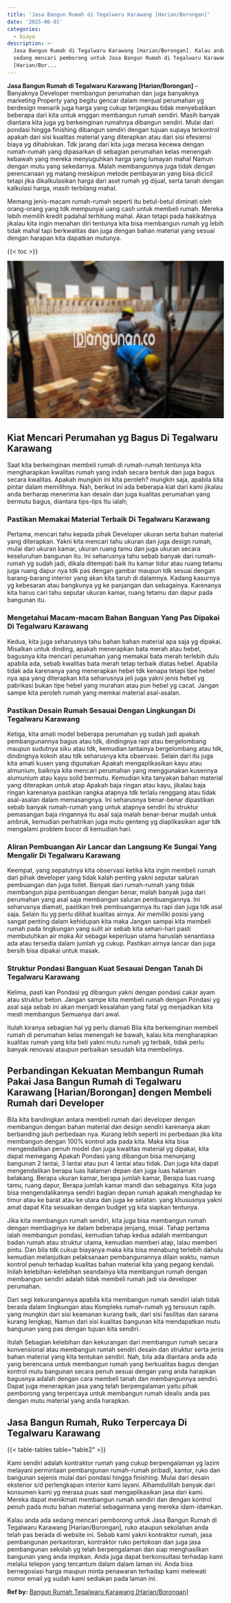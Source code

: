 ```yaml
---
title: 'Jasa Bangun Rumah di Tegalwaru Karawang [Harian/Borongan]'
date: '2025-06-01'
categories:
  - biaya
description: >-
  Jasa Bangun Rumah di Tegalwaru Karawang [Harian/Borongan]. Kalau anda ada
  sedang mencari pemborong untuk Jasa Bangun Rumah di Tegalwaru Karawang
  [Harian/Bor...
---
```


**Jasa Bangun Rumah di Tegalwaru Karawang \[Harian/Borongan\]** – Banyaknya Developer membangun perumahan dan juga banyaknya marketing Property yang begitu gencar dalam menjual perumahan yg berdesign menarik juga harga yang cukup terjangkau tidak menyebabkan beberapa dari kita untuk enggan membangun rumah sendiri. Masih banyak diantara kita juga yg berkeinginan rumahnya dibangun sendiri. Mulai dari pondasi hingga finishing dibangun sendiri dengan tujuan supaya terkontrol apakah dari sisi kualitas material yang diterapkan atau dari sisi efesiensi biaya yg dihabiskan. Tdk jarang dari kita juga merasa kecewa dengan rumah-rumah yang dipasarkan di sebagian perumahan kelas menengah kebawah yang mereka menyuguhkan harga yang lumayan mahal Namun dengan mutu yang sekedarnya. Malah membangunnya juga tidak dengan perencanaan yg matang meskipun metode pembayaran yang bisa dicicil tetapi jika dikalkulasikan harga dari aset rumah yg dijual, serta tanah dengan kalkulasi harga, masih terbilang mahal.

Memang jenis-macam rumah-rumah seperti itu betul-betul diminati oleh orang-orang yang tdk mempunyai uang cash untuk membeli rumah. Mereka lebih memilih kredit padahal terhitung mahal. Akan tetapi pada hakikatnya jikalau kita ingin menahan diri tentunya kita bisa membangun rumah yg lebih tidak mahal tapi berkwalitas dan juga dengan bahan material yang sesuai dengan harapan kita dapatkan mutunya.

{{< toc >}}

![Jasa Bangun Rumah di Tegalwaru Karawang [Harian/Borongan]](/images/borong-bangunan-15.png)

## Kiat Mencari Perumahan yg Bagus Di Tegalwaru Karawang

Saat kita berkeinginan membeli rumah di rumah-rumah tentunya kita mengharapkan kwalitas rumah yang indah secara bentuk dan juga bagus secara kwalitas. Apakah mungkin ini kita peroleh? mungkin saja, apabila kita pintar dalam memilihnya. Nah, berikut ini ada beberapa kiat dari kami jikalau anda berharap menerima kan desain dan juga kualitas perumahan yang bermutu bagus, diantara tips-tips Itu ialah;

### Pastikan Memakai Material Terbaik Di Tegalwaru Karawang

Pertama, mencari tahu kepada pihak Developer ukuran serta bahan material yang diterapkan. Yakni kita mencari tahu ukuran dan juga design rumah, mulai dari ukuran kamar, ukuran ruang tamu dan juga ukuran secara keseluruhan bangunan itu. Ini seharusnya tahu sebab banyak dari rumah-rumah yg sudah jadi, dikala ditempati baik itu kamar tidur atau ruang tetamu juga ruang dapur nya tdk pas dengan gambar maupun tdk sesuai dengan barang-barang interior yang akan kita taruh di dalamnya. Kadang kasurnya yg kebesaran atau bangkunya yg ke panjangan dan sebagainya. Karenanya kita harus cari tahu seputar ukuran kamar, ruang tetamu dan dapur pada bangunan itu.

### Mengetahui Macam-macam Bahan Banguan Yang Pas Dipakai Di Tegalwaru Karawang

Kedua, kita juga seharusnya tahu bahan bahan material apa saja yg dipakai. Misalkan untuk dinding, apakah menerapkan bata merah atau hebel, bagusnya kita mencari perumahan yang memakai bata merah terlebih dulu apabila ada, sebab kwalitas bata merah tetap terbaik diatas hebel. Apabila tidak ada karenanya yang menerapkan hebel tdk kenapa tetapi tipe hebel nya apa yang diterapkan kita seharusnya jeli juga yakni jenis hebel yg pabrikasi bukan tipe hebel yang murahan atau pun hebel yg cacat. Jangan sampe kita peroleh rumah yang memkai material asal-asalan.

### Pastikan Desain Rumah Sesauai Dengan Lingkungan Di Tegalwaru Karawang

Ketiga, kita amati model beberapa perumahan yg sudah jadi apakah pembangunannya bagus atau tdk, dindingnya rapi atau bergelombang maupun sudutnya siku atau tdk, kemudian lantainya bergelombang atau tdk, dindingnya kokoh atau tdk seharusnya kita observasi. Selain dari itu juga kita amati kusen yang digunakan Apakah mengaplikasikan kayu atau almunium, baiknya kita mencari perumahan yang menggunakan kusennya alumunium atau kayu solid bermutu. Kemudian kita tanyakan bahan material yang diterapkan untuk atap Apakah baja ringan atau kayu, jikalau baja ringan karenanya pastikan rangka atapnya tdk terlalu renggang atau tidak asal-asalan dalam memasangnya. Ini seharusnya benar-benar dipastikan sebab banyak rumah-rumah yang untuk atapnya sendiri itu struktur pemasangan baja ringannya itu asal saja malah benar-benar mudah untuk ambruk, kemudian perhatrikan juga mutu genteng yg diaplikasikan agar tdk mengalami problem bocor di kemudian hari.

### Aliran Pembuangan Air Lancar dan Langsung Ke Sungai Yang Mengalir Di Tegalwaru Karawang

Keempat, yang sepatutnya kita observasi ketika kita ingin membeli rumah dari pihak developer yang tidak kalah penting yakni seputar saluran pembuangan dan juga toilet. Banyak dari rumah-rumah yang tidak membangun pipa pembuangan dengan benar, malah banyak juga dari perumahan yang asal saja membangun saluran pembuangannya. Ini seharusnya diamati, pastikan trek pembuangannya itu rapi dan juga tdk asal saja. Selain itu yg perlu dilihat kualitas airnya. Air memiliki posisi yang sangat penting dalam kehidupan kita maka Jangan sampai kita membeli rumah pada lingkungan yang sulit air sebab kita sehari-hari pasti membutuhkan air maka Air sebagai keperluan utama haruslah senantiasa ada atau tersedia dalam jumlah yg cukup. Pastikan airnya lancar dan juga bersih bisa dipakai untuk masak.

### Struktur Pondasi Banguan Kuat Sesauai Dengan Tanah Di Tegalwaru Karawang

Kelima, pasti kan Pondasi yg dibangun yakni dengan pondasi cakar ayam atau struktur beton. Jangan sampe kita membeli rumah dengan Pondasi yg asal saja sebab ini akan menjadi kesalahan yang fatal yg menjadikan kita mesti membangun Semuanya dari awal.

Itulah kiranya sebagian hal yg perlu diamati Bila kita berkeinginan membeli rumah di perumahan kelas menengah ke bawah, kalau kita mengharapkan kualitas rumah yang kita beli yakni mutu rumah yg terbaik, tidak perlu banyak renovasi ataupun perbaikan sesudah kita membelinya.

## Perbandingan Kekuatan Membangun Rumah Pakai Jasa Bangun Rumah di Tegalwaru Karawang \[Harian/Borongan\] dengen Membeli Rumah dari Developer

Bila kita bandingkan antara membeli rumah dari developer dengan membangun dengan bahan material dan design sendiri karenanya akan berbanding jauh perbedaan nya. Kurang lebih seperti ini perbedaan jika kita membangun dengan 100% kontrol ada pada kita. Maka kita bisa mengendalikan penuh model dan juga kwalitas material yg dipakai, kita dapat memegang Apakah Pondasi yang dibangun bisa menunjang bangunan 2 lantai, 3 lantai atau pun 4 lantai atau tidak. Dan juga kita dapat mengendalikan berapa luas halaman depan dan juga luas halaman belakang. Berapa ukuran kamar, berapa jumlah kamar, Berapa luas ruang tamu, ruang dapur, Berapa jumlah kamar mandi dan sebagainya. Kita juga bisa mengendalikannya sendiri bagian depan rumah apakah menghadap ke timur atau ke barat atau ke utara dan juga ke selatan. yang khususnya yakni amat dapat Kita sesuaikan dengan budget yg kita siapkan tentunya.

Jika kita membangun rumah sendiri, kita juga bisa membangun rumah dengan membaginya ke dalam beberapa jenjang, misal. Tahap pertama ialah membangun pondasi, kemudian tahap kedua adalah membangun badan rumah atau struktur utama, kemudian memberi atap, lalau memberi pintu. Dan bila tdk cukup biayanya maka kita bisa menabung terlebih dahulu kemudian melanjutkan pelaksanaan pembangunannya dilain waktu, namun kontrol penuh terhadap kualitas bahan material kita yang pegang kendali. Inilah kelebihan-kelebihan seandainya kita membangun rumah dengan membangun sendiri adalah tidak membeli rumah jadi via developer perumahan.

Dari segi kekurangannya apabila kita membangun rumah sendiri ialah tidak berada dalam lingkungan atau Kompleks rumah-rumah yg tersusun rapih. yang mungkin dari sisi keamanan kurang baik, dari sisi fasilitas dan sarana kurang lengkap, Namun dari sisi kualitas bangunan kita mendapatkan mutu bangunan yang pas dengan tujuan kita sendiri.

Itulah Sebagian kelebihan dan kekurangan dari membangun rumah secara konvensional atau membangun rumah sendiri desain dan struktur serta jenis bahan material yang kita tentukan sendiri. Nah, bila ada diantara anda ada yang berencana untuk membangun rumah yang berkualitas bagus dengan kontrol mutu bangunan secara penuh sesuai dengan yang anda harapkan bagusnya adalah dengan cara membeli tanah dan membangunnya sendiri. Dapat juga menerapkan jasa yang telah berpengalaman yaitu pihak pemborong yang terpercaya untuk membangun rumah idealis anda pas dengan mutu material yang anda harapkan.

## Jasa Bangun Rumah, Ruko Terpercaya Di Tegalwaru Karawang

{{< table-tables table="table2" >}}

Kami sendiri adalah kontraktor rumah yang cukup berpengalaman yg lazim melayani permintaan pembangunan rumah-rumah pribadi, kantor, ruko dan bangunan sejenis mulai dari pondasi hingga finishing. Mulai dari desain eksterior s/d perlengkapan interior kami layani. Alhamdulillah banyak dari konsumen kami yg merasa puas saat mengaplikasikan jasa dari kami. Mereka dapat menikmati membangun rumah sendiri dan dengan kontrol penuh pada mutu bahan material sebagaimana yang mereka idam-idamkan.

Kalau anda ada sedang mencari pemborong untuk Jasa Bangun Rumah di Tegalwaru Karawang \[Harian/Borongan\], ruko ataupun sekolahan anda telah pas berada di website ini. Sebab kami yakni kontraktor rumah, jasa pembangunan perkantoran, kontraktor ruko pertokoan dan juga jasa pembangunan sekolah yg telah berpengalaman dan siap menghasilkan bangunan yang anda impikan. Anda juga dapat berkonsultasi terhadap kami melalui telepon yang tercantum dalam dalam laman ini. Anda bisa bernegosiasi harga maupun minta penawaran terhadap kami melewati nomor email yg sudah kami sediakan pada laman ini.

**Ref by:** [Bangun Rumah Tegalwaru Karawang [Harian/Borongan]](https://id.wikipedia.org/wiki/Bangun)
